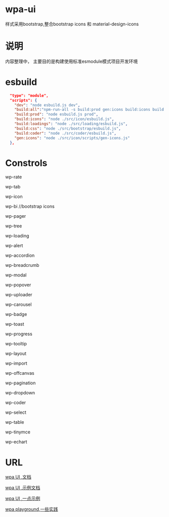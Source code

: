 # wpa-ui
 样式采用bootstrap,整合bootstrap icons 和 material-design-icons

# 说明
内容整理中，
主要目的是构建使用标准esmodule模式项目开发环境

# esbuild
``` json
  "type": "module",
  "scripts": {
    "dev": "node esbuild.js dev",
    "build:all":"npm-run-all -s build:prod gen:icons build:icons build:loadings build:css build:coder",
    "build:prod": "node esbuild.js prod",
    "build:icons": "node ./src/icon/esbuild.js",
    "build:loadings": "node ./src/loading/esbuild.js",
    "build:css": "node ./src/bootstrap/esbuild.js",
    "build:coder": "node ./src/coder/esbuild.js",
    "gen:icons": "node ./src/icon/scripts/gen-icons.js"
  },
```
# Constrols
wp-rate

wp-tab

wp-icon

wp-bi  //bootstrap icons

wp-pager 

wp-tree 

wp-loading 

wp-alert 

wp-accordion 

wp-breadcrumb 

wp-modal 

wp-popover 

wp-uploader 

wp-carousel 

wp-badge 

wp-toast 

wp-progress

wp-tooltip 

wp-layout 

wp-import 

wp-offcanvas 

wp-pagination 

wp-dropdown 

wp-coder 

wp-select 

wp-table 

wp-tinymce

wp-echart 


# URL

[wpa UI ,文档](http://wpa.flatweb.net/ui-docs/ "title")

[wpa UI ,示例文档](http://wpa.flatweb.net/demo-docs/ "title")

[wpa UI ,一点示例](http://wpa.flatweb.net/demos/usage/ui/ "title")

[wpa playground,一些实践](http://wpa.flatweb.net "title")
